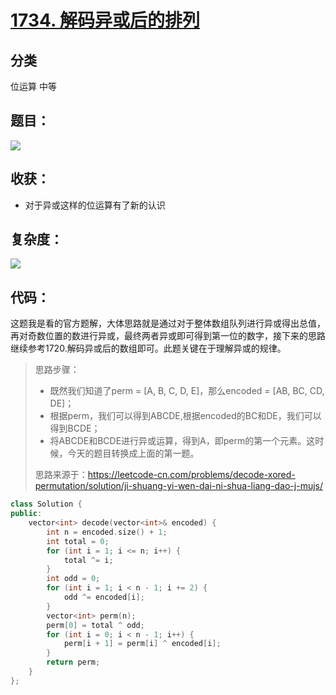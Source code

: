 # [1734. 解码异或后的排列](https://leetcode-cn.com/problems/decode-xored-permutation/)

## 分类

位运算	中等

## 题目：

![](E:\代码库\leetcode\img\1734_1.PNG)

## 收获：

- 对于异或这样的位运算有了新的认识

## 复杂度：

![](E:\代码库\leetcode\img\1734_2.PNG)

## 代码：

这题我是看的官方题解，大体思路就是通过对于整体数组队列进行异或得出总值，再对奇数位置的数进行异或，最终两者异或即可得到第一位的数字，接下来的思路继续参考1720.解码异或后的数组即可。此题关键在于理解异或的规律。

> 思路步骤：
>
> - 既然我们知道了perm = [A, B, C, D, E]，那么encoded = [AB, BC, CD, DE]；
> - 根据perm，我们可以得到ABCDE,根据encoded的BC和DE，我们可以得到BCDE；
> - 将ABCDE和BCDE进行异或运算，得到A，即perm的第一个元素。这时候，今天的题目转换成上面的第一题。
>
>
> 思路来源于：https://leetcode-cn.com/problems/decode-xored-permutation/solution/ji-shuang-yi-wen-dai-ni-shua-liang-dao-j-mujs/

```c++
class Solution {
public:
    vector<int> decode(vector<int>& encoded) {
        int n = encoded.size() + 1;
        int total = 0;
        for (int i = 1; i <= n; i++) {
            total ^= i;
        }
        int odd = 0;
        for (int i = 1; i < n - 1; i += 2) {
            odd ^= encoded[i];
        }
        vector<int> perm(n);
        perm[0] = total ^ odd;
        for (int i = 0; i < n - 1; i++) {
            perm[i + 1] = perm[i] ^ encoded[i];
        }
        return perm;
    }
};

```

